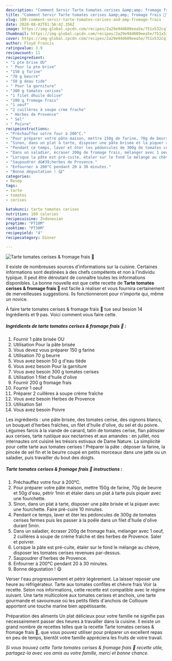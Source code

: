 ```yaml
---
description: "Comment Servir Tarte tomates cerises &amp;amp; fromage frais 🍅"
title: "Comment Servir Tarte tomates cerises &amp;amp; fromage frais 🍅"
slug: 100-comment-servir-tarte-tomates-cerises-and-amp-fromage-frais
date: 2020-08-02T01:56:42.356Z
image: https://img-global.cpcdn.com/recipes/2a29e94d609eea5e/751x532cq70/tarte-tomates-cerises-fromage-frais-🍅-photo-principale-de-la-recette.jpg
thumbnail: https://img-global.cpcdn.com/recipes/2a29e94d609eea5e/751x532cq70/tarte-tomates-cerises-fromage-frais-🍅-photo-principale-de-la-recette.jpg
cover: https://img-global.cpcdn.com/recipes/2a29e94d609eea5e/751x532cq70/tarte-tomates-cerises-fromage-frais-🍅-photo-principale-de-la-recette.jpg
author: Floyd Francis
ratingvalue: 3.9
reviewcount: 11
recipeingredient:
- "1 pte brise OU"
- " Pour la pte brise"
- "150 g farine"
- "70 g beurre"
- "50 g deau tide"
- " Pour la garniture"
- "300 g tomates cerises"
- "1 filet dhuile dolive"
- "200 g fromage frais"
- "1 oeuf"
- "2 cuillères à soupe crme frache"
- " Herbes de Provence"
- " Sel"
- " Poivre"
recipeinstructions:
- "Préchauffez votre four à 200°C."
- "Pour préparer votre pâte maison, mettre 150g de farine, 70g de beurre et 50g d&#39;eau, pétrir 1min et étaler dans un plat à tarte puis piquer avec une fourchette."
- "Sinon, dans un plat à tarte, disposer une pâte brisée et la piquer avec une fourchette. Faire pré-cuire 10 minutes."
- "Pendant ce temps, laver et ôter les pédoncules de 300g de tomates cerises fermes puis les passer à la poêle dans un filet d&#39;huile d&#39;olive durant 5min."
- "Dans un saladier, écraser 200g de fromage frais, mélanger avec 1 oeuf, 2 cuillères à soupe de crème fraîche et des herbes de Provence. Saler et poivrer."
- "Lorsque la pâte est pré-cuite, étaler sur le fond le mélange au chèvre, disposer les tomates cerises revenues par-dessus."
- "Saupoudrer d&#39;herbes de Provence."
- "Enfourner à 200°C pendant 20 à 30 minutes."
- "Bonne dégustation ! 😋"
categories:
- Resep
tags:
- tarte
- tomates
- cerises

katakunci: tarte tomates cerises 
nutrition: 169 calories
recipecuisine: Indonesian
preptime: "PT10M"
cooktime: "PT30M"
recipeyield: "4"
recipecategory: Dinner

---
```



![Tarte tomates cerises &amp; fromage frais 🍅](https://img-global.cpcdn.com/recipes/2a29e94d609eea5e/751x532cq70/tarte-tomates-cerises-fromage-frais-🍅-photo-principale-de-la-recette.jpg)

Il existe de nombreuses sources d'informations sur la cuisine. Certaines informations sont destinées à des chefs compétents et non à l'individu typique. Il peut être déroutant de connaître toutes les informations disponibles. La bonne nouvelle est que cette recette de <strong> Tarte tomates cerises &amp; fromage frais 🍅 </strong> est facile à réaliser et vous fournira certainement de merveilleuses suggestions. Ils fonctionneront pour n'importe qui, même un novice.

<!--inarticleads1-->

À faire tarte tomates cerises &amp; fromage frais 🍅 tue seul besion 14 Ingrédients et 9 pas. Voici comment vous faire cette.

##### Ingrédients de tarte tomates cerises &amp; fromage frais 🍅 :

1. Fournir 1 pâte brisée OU
1. Utilisation  Pour la pâte brisée
1. Vous devez vous préparer 150 g farine
1. Utilisation 70 g beurre
1. Vous avez besoin 50 g d&#39;eau tiède
1. Vous avez besoin  Pour la garniture
1. Vous avez besoin 300 g tomates cerises
1. Utilisation 1 filet d&#39;huile d&#39;olive
1. Fournir 200 g fromage frais
1. Fournir 1 oeuf
1. Préparer 2 cuillères à soupe crème fraîche
1. Vous avez besoin  Herbes de Provence
1. Utilisation  Sel
1. Vous avez besoin  Poivre


Les ingrédients : une pâte brisée, des tomates cerise, des oignons blancs, un bouquet d&#39;herbes fraîches, un filet d&#39;huile d&#39;olive, du sel et du poivre. Légumes farcis à la viande de canard, tatin de tomates cerise, flan pâtissier aux cerises, tarte rustique aux nectarines et aux amandes : en juillet, nos internautes ont cuisiné les trésors estivaux de Dame Nature. La simplicité pour cette tarte aux tomates cerises ! Préparer la pâte : déposer la farine, la pincée de sel fin et le beurre coupé en petits morceaux dans une jatte ou un saladier, puis travailler du bout des doigts. 

<!--inarticleads2-->

##### Tarte tomates cerises &amp; fromage frais 🍅 instructions :

1. Préchauffez votre four à 200°C.
1. Pour préparer votre pâte maison, mettre 150g de farine, 70g de beurre et 50g d&#39;eau, pétrir 1min et étaler dans un plat à tarte puis piquer avec une fourchette.
1. Sinon, dans un plat à tarte, disposer une pâte brisée et la piquer avec une fourchette. Faire pré-cuire 10 minutes.
1. Pendant ce temps, laver et ôter les pédoncules de 300g de tomates cerises fermes puis les passer à la poêle dans un filet d&#39;huile d&#39;olive durant 5min.
1. Dans un saladier, écraser 200g de fromage frais, mélanger avec 1 oeuf, 2 cuillères à soupe de crème fraîche et des herbes de Provence. Saler et poivrer.
1. Lorsque la pâte est pré-cuite, étaler sur le fond le mélange au chèvre, disposer les tomates cerises revenues par-dessus.
1. Saupoudrer d&#39;herbes de Provence.
1. Enfourner à 200°C pendant 20 à 30 minutes.
1. Bonne dégustation ! 😋


Verser l&#39;eau progressivement et pétrir légèrement. La laisser reposer une heure au réfrigérateur. Tarte aux tomates confites et chèvre frais Voir la recette. Selon nos informations, cette recette est compatible avec le régime suivant. Une tarte multicolore aux tomates cerises et anchois, une tarte gourmande et savoureuse où les petits filets d&#39;anchois de Collioure apportent une touche marine bien appétissante. 

<!--inarticleads1-->

<p>
Préparation des aliments Un plat délicieux pour votre famille ne signifie pas nécessairement passer des heures à travailler dans la cuisine. Il existe un grand nombre de recettes telles que la recette Tarte tomates cerises &amp; fromage frais 🍅, que vous pouvez utiliser pour préparer un excellent repas en peu de temps, bientôt votre famille appréciera les fruits de votre travail.
</p>

<p>
<i>Si vous trouvez cette Tarte tomates cerises &amp; fromage frais 🍅 recette utile, partagez-la avec vos amis ou votre famille, merci et bonne chance.</i>
</p>
